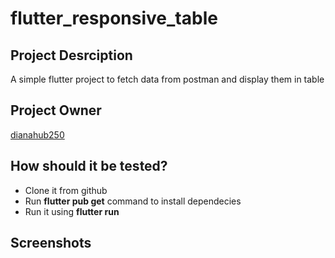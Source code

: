 # flutter_responsive_table

## Project Desrciption
A simple flutter project to fetch data from postman and display them in table

## Project Owner
<a href="https://github.com/dianahub250">dianahub250</a>

## How should it be tested?

- Clone it from github
- Run <b> flutter pub get</b> command to install dependecies
- Run it using <b> flutter run </b>


## Screenshots

<!-- <img src="assets/images/screen1.png"></img><br>
<img src="assets/images/screen2.png"></img> -->

